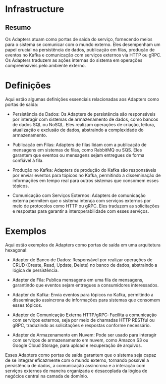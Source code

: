 # Infrastructure

## Resumo

Os Adapters atuam como portas de saída do serviço, fornecendo meios para o sistema se comunicar com o mundo externo. Eles desempenham um papel crucial na persistência de dados, publicação em filas, produção de eventos no Kafka e comunicação com serviços externos via HTTP ou gRPC. Os Adapters traduzem as ações internas do sistema em operações compreensíveis pelo ambiente externo.

# Definições

Aqui estão algumas definições essenciais relacionadas aos Adapters como portas de saída:

- Persistência de Dados: Os Adapters de persistência são responsáveis por interagir com sistemas de armazenamento de dados, como bancos de dados SQL ou NoSQL. Eles realizam operações de criação, leitura, atualização e exclusão de dados, abstraindo a complexidade do armazenamento.

- Publicação em Filas: Adapters de filas lidam com a publicação de mensagens em sistemas de filas, como RabbitMQ ou SQS. Eles garantem que eventos ou mensagens sejam entregues de forma confiável à fila.

- Produção no Kafka: Adapters de produção do Kafka são responsáveis por enviar eventos para tópicos no Kafka, permitindo a disseminação de informações em tempo real para outros sistemas que consomem esses tópicos.

- Comunicação com Serviços Externos: Adapters de comunicação externa permitem que o sistema interaja com serviços externos por meio de protocolos como HTTP ou gRPC. Eles traduzem as solicitações e respostas para garantir a interoperabilidade com esses serviços.

# Exemplos

Aqui estão exemplos de Adapters como portas de saída em uma arquitetura hexagonal:

- Adapter de Banco de Dados: Responsável por realizar operações de CRUD (Create, Read, Update, Delete) no banco de dados, abstraindo a lógica de persistência.

- Adapter de Fila: Publica mensagens em uma fila de mensagens, garantindo que eventos sejam entregues a consumidores interessados.

- Adapter do Kafka: Envia eventos para tópicos no Kafka, permitindo a disseminação assíncrona de informações para sistemas que consomem esses tópicos.

- Adapter de Comunicação Externa HTTP/gRPC: Facilita a comunicação com serviços externos, seja por meio de chamadas HTTP RESTful ou gRPC, traduzindo as solicitações e respostas conforme necessário.

- Adapter de Armazenamento em Nuvem: Pode ser usado para interagir com serviços de armazenamento em nuvem, como Amazon S3 ou Google Cloud Storage, para upload e recuperação de arquivos.

Esses Adapters como portas de saída garantem que o sistema seja capaz de se integrar eficazmente com o mundo externo, tornando possível a persistência de dados, a comunicação assíncrona e a interação com serviços externos de maneira organizada e desacoplada da lógica de negócios central na camada de domínio.